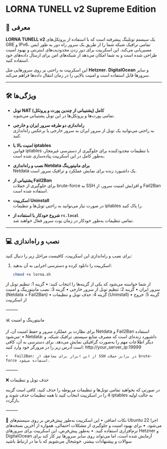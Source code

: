# LORNA TUNELL v2 Supreme Edition

## 🚀 معرفی

**LORNA TUNELL v2** یک سیستم تونلینگ پیشرفته است که با استفاده از پروتکل‌های GRE و IPv6، تمامی ترافیک شبکه شما را از طریق یک سرور راه دور به طور ایمن مسیریابی می‌کند. این اسکریپت برای دور زدن محدودیت‌های اینترنتی و بهبود امنیت طراحی شده است و به شما امکان می‌دهد از شبکه‌های امن برای ارسال داده‌های خود استفاده کنید.

این اسکریپت به راحتی بر روی سرورهایی مثل **Hetzner**، **DigitalOcean** و سایر سرورها قابل استفاده است و امنیت بالایی را در زمان انتقال داده‌ها فراهم می‌کند.

---

## 🛠️ ویژگی‌ها

- **تونل NAT کامل (پشتیبانی از چندین پورت و پروتکل)**  
  تمامی پورت‌ها و پروتکل‌ها در این تونل پشتیبانی می‌شوند.

- **راه‌اندازی دو طرفه سرور ایران و خارجی**  
  به راحتی می‌توانید یک تونل از سرور ایران به سرور خارجی یا برعکس راه‌اندازی کنید.

- **امنیت بالا با iptables**  
  قوانین iptables با تنظیمات محدودکننده برای جلوگیری از دسترسی غیرمجاز، به‌طور کامل در این اسکریپت پیاده‌سازی شده است.

- **نصب و راه‌اندازی Netdata برای مانیتورینگ**  
  Netdata یک داشبورد زنده برای نمایش عملکرد و ترافیک سرور است.

- **پشتیبانی از Fail2Ban**  
  برای جلوگیری از حملات brute-force به SSH و افزایش امنیت سرور، از Fail2Ban استفاده شده است.

- **اسکریپت Uninstall**  
  در صورت نیاز می‌توانید به راحتی تونل‌ها و تنظیمات iptables را پاک کنید.

- **شروع خودکار با استفاده از `rc.local`**  
  تمامی تنظیمات به‌طور خودکار در زمان بوت سرور فعال خواهند شد.

---

## 💻 نصب و راه‌اندازی

برای نصب و راه‌اندازی این اسکریپت، کافیست مراحل زیر را دنبال کنید:

1. اسکریپت را دانلود کرده و دسترسی اجرایی به آن بدهید:
   ```bash
   chmod +x lorna.sh

از شما خواسته می‌شود که یکی از گزینه‌ها را انتخاب کنید:
	•	گزینه 1: تنظیم تونل از سرور ایران
	•	گزینه 2: تنظیم تونل از سرور خارجی
	•	گزینه 3: نصب مانیتورینگ و امنیت (Netdata + Fail2Ban)
	•	گزینه 4: حذف تونل و تنظیمات (Uninstall)
	•	گزینه 5: خروج از اسکریپت

⸻

📊 مانیتورینگ و امنیت

برای نظارت بر عملکرد سرور و حفظ امنیت آن، از Netdata و Fail2Ban استفاده می‌شود:
	•	Netdata: داشبورد زنده‌ای است که مصرف منابع سیستم، ترافیک شبکه، و دیگر اطلاعات مهم را به‌صورت گرافیکی نمایش می‌دهد. برای دسترسی به آن، کافی است آدرس زیر را در مرورگر خود وارد کنید:
http://your_server_ip:19999

	•	Fail2Ban: از این ابزار برای محافظت از SSH در برابر حملات brute-force استفاده می‌شود.

⸻

❌ حذف تونل و تنظیمات

در صورتی که بخواهید تمامی تونل‌ها و تنظیمات مربوطه را حذف کنید، کافی است گزینه 4 را در اسکریپت انتخاب کنید تا همه تنظیمات حذف شوند و iptables به حالت اولیه بازگردد.

⸻

📝 نکات اضافی
	•	این اسکریپت به‌طور پیش‌فرض بر روی سیستم‌های Ubuntu 22 اجرا می‌شود.
	•	برای بهبود امنیت و جلوگیری از مشکلات احتمالی، همواره از آخرین نسخه‌های نرم‌افزاری استفاده کنید.
	•	به‌طور پیش‌فرض، این اسکریپت برای سرورهای Hetzner و DigitalOcean آزمایش شده است، اما می‌تواند روی سایر سرورها نیز کار کند
 برای سوالات و پیشنهادات بیشتر، خوشحال می‌شویم که با ما در ارتباط باشید
 
   
